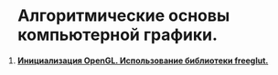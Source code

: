 <ol><h1>Алгоритмические основы компьютерной графики.</h1>
  <li><h4><a href="https://github.com/deeimos/AOKG_ChuvSU/edit/main/LR1">Инициализация OpenGL. Использование библиотеки freeglut.</a><h4>
  </ol>
